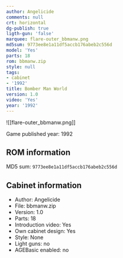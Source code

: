 ```yaml
---
author: Angelicide
comments: null
crt: horizontal
dg-publish: true
ligth-gun: 'false'
marquee: flare-outer_bbmanw.png
md5sum: 9773ee8e1a11df5accb176abeb2c556d
model: 'Yes'
parts: 18
rom: bbmanw.zip
style: null
tags:
- cabinet
- '1992'
title: Bomber Man World
version: 1.0
video: 'Yes'
year: '1992'
---
```


![[flare-outer_bbmanw.png]]

Game published year: 1992

## ROM information

MD5 sum: `9773ee8e1a11df5accb176abeb2c556d` 

## Cabinet information

- Author: Angelicide
- File: bbmanw.zip
- Version: 1.0
- Parts: 18
- Introduction video: Yes
- Own cabinet design: Yes
- Style: None
- Light guns: no
- AGEBasic enabled: no

